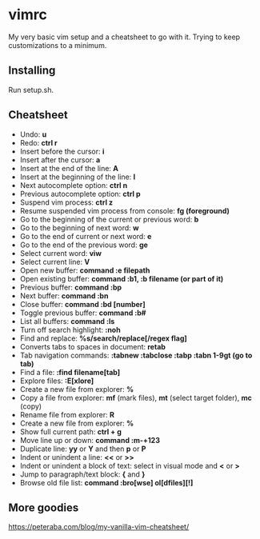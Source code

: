 # vimrc
My very basic vim setup and a cheatsheet to go with it. Trying to keep customizations to a minimum.

## Installing
Run setup.sh.

## Cheatsheet
* Undo: __u__
* Redo: __ctrl r__
* Insert before the cursor: __i__
* Insert after the cursor: __a__
* Insert at the end of the line: __A__
* Insert at the beginning of the line: __I__
* Next autocomplete option: __ctrl n__
* Previous autocomplete option: __ctrl p__
* Suspend vim process: __ctrl z__
* Resume suspended vim process from console: __fg (foreground)__
* Go to the beginning of the current or previous word: __b__
* Go to the beginning of next word: __w__
* Go to the end of current or next word: __e__
* Go to the end of the previous word: __ge__
* Select current word: __viw__
* Select current line: __V__ 
* Open new buffer: __command :e filepath__
* Open existing buffer: __command :b1, :b filename (or part of it)__
* Previous buffer: __command :bp__
* Next buffer: __command :bn__
* Close buffer: __command :bd [number]__
* Toggle previous buffer: __command :b#__
* List all buffers: __command :ls__
* Turn off search highlight: __:noh__
* Find and replace: __%s/search/replace[/regex flag]__
* Converts tabs to spaces in document: __retab__
* Tab navigation commands: __:tabnew :tabclose :tabp :tabn 1-9gt (go to tab)__
* Find a file: __:find filename[tab]__
* Explore files: __:E[xlore]__
* Create a new file from explorer: __%__
* Copy a file from explorer: __mf__ (mark files), __mt__ (select target folder), __mc__ (copy)
* Rename file from explorer: __R__
* Create a new file from explorer: __%__
* Show full current path: __ctrl + g__
* Move line up or down: __command :m-+123__
* Duplicate line: __yy__ or __Y__ and then __p__ or __P__
* Indent or unindent a line: __<<__ or __>>__
* Indent or unindent a block of text: select in visual mode and __<__ or __>__
* Jump to paragraph/text block: __{__ and __}__
* Browse old file list: __command :bro[wse] ol[dfiles][!]__

## More goodies
https://peteraba.com/blog/my-vanilla-vim-cheatsheet/

